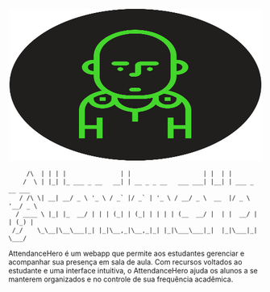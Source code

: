 <p align="center">
<img src="./.github/iconPrimaryDark.svg" width="500px" height="300px" />
</p>

```       _   _                 _                      _    _                
     /\  | | | |               | |                    | |  | |               
    /  \ | |_| |_ ___ _ __   __| | __ _ _ __   ___ ___| |__| | ___ _ __ ___  
   / /\ \| __| __/ _ \ '_ \ / _` |/ _` | '_ \ / __/ _ \  __  |/ _ \ '__/ _ \ 
  / ____ \ |_| |_  __/ | | | (_| | (_| | | | | (__  __/ |  | |  __/ | | (_) |
 /_/    \_\__|\__\___|_| |_|\__,_|\__,_|_| |_|\___\___|_|  |_|\___|_|  \___/ 
```


AttendanceHero é um webapp que permite aos estudantes gerenciar e acompanhar sua presença em sala de aula. Com recursos voltados ao 
estudante e uma interface intuitiva, o AttendanceHero ajuda os alunos a se manterem organizados e no controle de sua frequência acadêmica.
